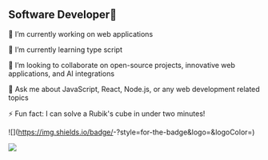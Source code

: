 ## Software Developer👋


 🔭 I’m currently working on web applications
 
 🌱 I’m currently learning type script
 
👯 I’m looking to collaborate on open-source projects, innovative web applications, and AI integrations

💬 Ask me about JavaScript, React, Node.js, or any web development related topics
 
⚡ Fun fact: I can solve a Rubik's cube in under two minutes!

![<Badge Name>](https://img.shields.io/badge/<Badge Text>-<Background Color>?style=for-the-badge&logo=<Icon Name>&logoColor=<Logo Color>)


<a href="https://visitcount.itsvg.in">
  <img src="https://visitcount.itsvg.in/api?id=Jesse25-t&label=Profile%20Views&color=3&icon=9&pretty=false" />
</a>

